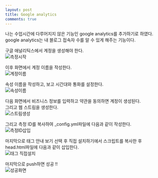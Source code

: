 ```yaml
---
layout: post
title: Google analytics
comments: true
---
```


나는 수업시간에 다루어지지 않은 기능인 google analytics를 추가하기로 하였다.  
google analytics는 내 블로그 접속자 수를 알 수 있게 해주는 기능이다.  

구글 애널리틱스에서 계정을 생성해야 한다.  
![측정시작](https://user-images.githubusercontent.com/118643786/204482898-5a06bc96-fdf8-4c31-bb29-b6ed5554974a.png)  

이후 화면에서 계정 이름을 작성한다.  
![계정이름](https://user-images.githubusercontent.com/118643786/204483695-ed068c19-d0ae-4cf7-be2c-d36c9a2dec72.png)  

속성 이름을 작성하고, 보고 시간대와 통화를 설정한다.  
![속성이름](https://user-images.githubusercontent.com/118643786/204483311-70633dbf-64d7-4d3e-82b1-8c9f593684be.png)  

다음 화면에서 비즈니스 정보를 입력하고 약관을 동의하면 계정이 생성된다.  
그리고 웹 스트림을 생성한다.  
![스트림생성](https://user-images.githubusercontent.com/118643786/204484262-a242aa15-160c-407a-ab79-9393efecfa4c.png)  

그리고 측정 ID를 복사하여 _config.yml파일에 다음과 같이 작성한다.  
![측정ID삽입](https://user-images.githubusercontent.com/118643786/204484855-0d2b4783-59dc-4821-b455-86d356ad0111.png)  

마지막으로 태그 안내 보기 선택 후 직접 설치하기에서 스크립트를 복사한 후 head.html파일에 다음과 같이 삽입한다.  
![태그 직접설치](https://user-images.githubusercontent.com/118643786/204485538-a073f749-49e2-42b0-a9f7-2b59881115ae.png)  

마지막으로 push하면 성공 !!  
![성공화면](https://user-images.githubusercontent.com/118643786/204485991-591250b4-60a1-4dd4-adfc-795da55b3877.png)
